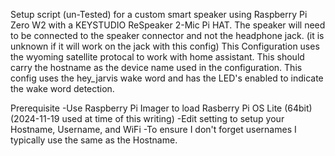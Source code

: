Setup script (un-Tested) for a custom smart speaker using Raspberry Pi Zero W2 with a KEYSTUDIO ReSpeaker 2-Mic Pi HAT. 
The speaker will need to be connected to the speaker connector and not the headphone jack. (it is unknown if it will work on the jack with this config)
This Configuration uses the wyoming satellite protocal to work with home assistant. 
This should carry the hostname as the device name used in the configuration.
This config uses the hey_jarvis wake word and has the LED's enabled to indicate the wake word detection. 


Prerequisite
-Use Raspberry Pi Imager to load Rasberry Pi OS Lite (64bit) (2024-11-19 used at time of this writing)
-Edit setting to setup your Hostname, Username, and WiFi
  -To ensure I don't forget usernames I typically use the same as the Hostname. 
